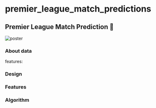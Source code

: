 # premier_league_match_predictions

## Premier League Match Prediction :england:
![poster](/Users/home2/Documents/PROJECTS/match_predictions-football/files/premiere-league-premiere-league-logo.gif)
### About data
features:




### Design

### Features

### Algorithm

